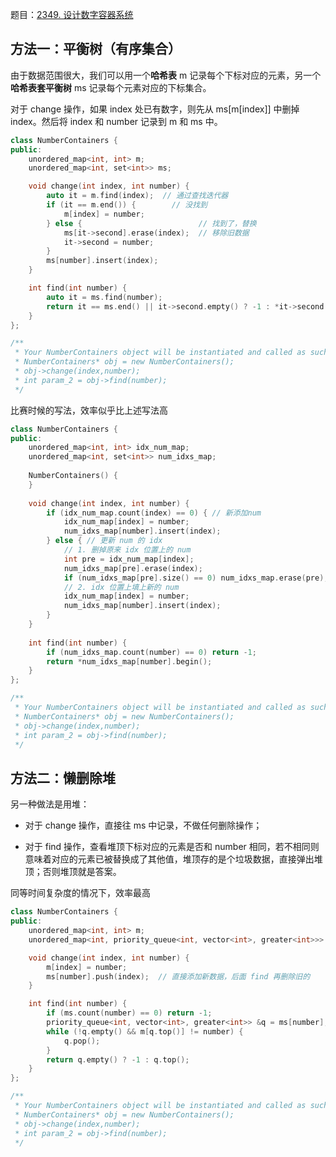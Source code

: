 题目：[2349. 设计数字容器系统](https://leetcode.cn/problems/design-a-number-container-system/)

## 方法一：平衡树（有序集合）

由于数据范围很大，我们可以用一个**哈希表** m 记录每个下标对应的元素，另一个**哈希表套平衡树** ms 记录每个元素对应的下标集合。

对于 change 操作，如果 index 处已有数字，则先从 ms[m[index]] 中删掉 index。然后将 index 和 number 记录到 m 和 ms 中。

```c++
class NumberContainers {
public:
    unordered_map<int, int> m;
    unordered_map<int, set<int>> ms;

    void change(int index, int number) {
        auto it = m.find(index);  // 通过查找迭代器
        if (it == m.end()) {        // 没找到
            m[index] = number;
        } else {                          // 找到了，替换
            ms[it->second].erase(index);  // 移除旧数据
            it->second = number;
        }
        ms[number].insert(index);
    }

    int find(int number) {
        auto it = ms.find(number);
        return it == ms.end() || it->second.empty() ? -1 : *it->second.begin();
    }
};

/**
 * Your NumberContainers object will be instantiated and called as such:
 * NumberContainers* obj = new NumberContainers();
 * obj->change(index,number);
 * int param_2 = obj->find(number);
 */
```

比赛时候的写法，效率似乎比上述写法高

```c++
class NumberContainers {
public:
    unordered_map<int, int> idx_num_map;
    unordered_map<int, set<int>> num_idxs_map;
    
    NumberContainers() {
    }
    
    void change(int index, int number) {
        if (idx_num_map.count(index) == 0) { // 新添加num
            idx_num_map[index] = number;
            num_idxs_map[number].insert(index);
        } else { // 更新 num 的 idx
            // 1. 删掉原来 idx 位置上的 num
            int pre = idx_num_map[index];
            num_idxs_map[pre].erase(index);
            if (num_idxs_map[pre].size() == 0) num_idxs_map.erase(pre);
            // 2. idx 位置上填上新的 num
            idx_num_map[index] = number;
            num_idxs_map[number].insert(index);
        }
    }
    
    int find(int number) {
        if (num_idxs_map.count(number) == 0) return -1;
        return *num_idxs_map[number].begin();
    }
};

/**
 * Your NumberContainers object will be instantiated and called as such:
 * NumberContainers* obj = new NumberContainers();
 * obj->change(index,number);
 * int param_2 = obj->find(number);
 */
```

## 方法二：懒删除堆

另一种做法是用堆：

- 对于 change 操作，直接往 ms 中记录，不做任何删除操作；

- 对于 find 操作，查看堆顶下标对应的元素是否和 number 相同，若不相同则意味着对应的元素已被替换成了其他值，堆顶存的是个垃圾数据，直接弹出堆顶；否则堆顶就是答案。

同等时间复杂度的情况下，效率最高

```c++
class NumberContainers {
public:
    unordered_map<int, int> m;
    unordered_map<int, priority_queue<int, vector<int>, greater<int>>> ms;

    void change(int index, int number) {
        m[index] = number;
        ms[number].push(index);  // 直接添加新数据，后面 find 再删除旧的
    }

    int find(int number) {
        if (ms.count(number) == 0) return -1;
        priority_queue<int, vector<int>, greater<int>> &q = ms[number];
        while (!q.empty() && m[q.top()] != number) {
            q.pop();
        }
        return q.empty() ? -1 : q.top();
    }
};

/**
 * Your NumberContainers object will be instantiated and called as such:
 * NumberContainers* obj = new NumberContainers();
 * obj->change(index,number);
 * int param_2 = obj->find(number);
 */
```

